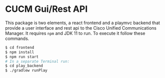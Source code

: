# CUCM Gui/Rest API

This package is two elements, a react frontend and a playmvc backend that provide a
user interface and rest api to the Cisco Unified Communications Manager. 
It requires `npm` and JDK 11 to run. To execute it follow these commands.

```bash
$ cd frontend
$ npm install
$ npm run start
# In a separate Terminal run:
$ cd play_backend
$ ./gradlew runPlay
```
